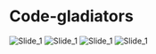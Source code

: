 # Code-gladiators
![Slide_1](https://github.com/nisha-laur/Code-gladiators/assets/104618576/1098e71c-7235-4052-8970-c8a7310b9cbd)
![Slide_1](https://github.com/nisha-laur/Code-gladiators/assets/104618576/cc154ad7-372b-44b4-8645-61192b21aa98)
![Slide_1](https://github.com/nisha-laur/Code-gladiators/assets/104618576/4ff8bf83-4657-4bd8-82a1-5cb8eb0215ff)
![Slide_1](https://github.com/nisha-laur/Code-gladiators/assets/104618576/3d173416-7f9b-4e39-9434-96afb41afcb8)
